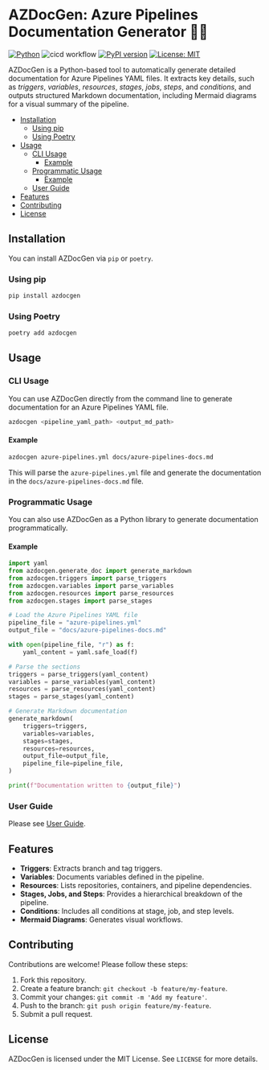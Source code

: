 # AZDocGen: Azure Pipelines Documentation Generator 📜🚀

[![Python](https://img.shields.io/badge/python-3.9%2B-blue.svg)](https://www.python.org/)
![cicd workflow](https://github.com/gianfa/azdocgen/actions/workflows/cicd.yml/badge.svg?branch=main)
[![PyPI version](https://img.shields.io/pypi/v/azdocgen.svg)](https://pypi.org/project/azdocgen/)
[![License: MIT](https://img.shields.io/badge/License-MIT-yellow.svg)](https://opensource.org/licenses/MIT)

AZDocGen is a Python-based tool to automatically generate detailed documentation for Azure Pipelines YAML files. It extracts key details, such as *triggers*, *variables*, *resources*, *stages*, *jobs*, *steps*, and *conditions*, and outputs structured Markdown documentation, including Mermaid diagrams for a visual summary of the pipeline.

- [Installation](#installation)
  - [Using pip](#using-pip)
  - [Using Poetry](#using-poetry)
- [Usage](#usage)
  - [CLI Usage](#cli-usage)
    - [Example](#example)
  - [Programmatic Usage](#programmatic-usage)
    - [Example](#example-1)
  - [User Guide](#user-guide)
- [Features](#features)
- [Contributing](#contributing)
- [License](#license)

## Installation

You can install AZDocGen via `pip` or `poetry`.

### Using pip

```bash
pip install azdocgen
```

### Using Poetry

```bash
poetry add azdocgen
```

## Usage

### CLI Usage

You can use AZDocGen directly from the command line to generate documentation for an Azure Pipelines YAML file.

```bash
azdocgen <pipeline_yaml_path> <output_md_path>
```

#### Example

```bash
azdocgen azure-pipelines.yml docs/azure-pipelines-docs.md
```

This will parse the `azure-pipelines.yml` file and generate the documentation in the `docs/azure-pipelines-docs.md` file.

### Programmatic Usage

You can also use AZDocGen as a Python library to generate documentation programmatically.

#### Example

```python
import yaml
from azdocgen.generate_doc import generate_markdown
from azdocgen.triggers import parse_triggers
from azdocgen.variables import parse_variables
from azdocgen.resources import parse_resources
from azdocgen.stages import parse_stages

# Load the Azure Pipelines YAML file
pipeline_file = "azure-pipelines.yml"
output_file = "docs/azure-pipelines-docs.md"

with open(pipeline_file, "r") as f:
    yaml_content = yaml.safe_load(f)

# Parse the sections
triggers = parse_triggers(yaml_content)
variables = parse_variables(yaml_content)
resources = parse_resources(yaml_content)
stages = parse_stages(yaml_content)

# Generate Markdown documentation
generate_markdown(
    triggers=triggers,
    variables=variables,
    stages=stages,
    resources=resources,
    output_file=output_file,
    pipeline_file=pipeline_file,
)

print(f"Documentation written to {output_file}")
```

### User Guide

Please see [User Guide](docs/documenting-pipelines.md).

## Features

- **Triggers**: Extracts branch and tag triggers.
- **Variables**: Documents variables defined in the pipeline.
- **Resources**: Lists repositories, containers, and pipeline dependencies.
- **Stages, Jobs, and Steps**: Provides a hierarchical breakdown of the pipeline.
- **Conditions**: Includes all conditions at stage, job, and step levels.
- **Mermaid Diagrams**: Generates visual workflows.

## Contributing

Contributions are welcome! Please follow these steps:

1. Fork this repository.
2. Create a feature branch: `git checkout -b feature/my-feature`.
3. Commit your changes: `git commit -m 'Add my feature'`.
4. Push to the branch: `git push origin feature/my-feature`.
5. Submit a pull request.

## License

AZDocGen is licensed under the MIT License. See `LICENSE` for more details.
